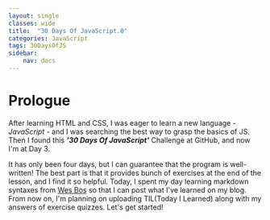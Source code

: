 ```yaml
---
layout: single
classes: wide
title:  "30 Days Of JavaScript.0"
categories: JavaScript
tags: 30DaysOfJS
sidebar:
    nav: docs
---
```


# Prologue

After learning HTML and CSS, I was eager to learn a new language - *JavaScript* - and I was searching the best way to grasp the basics of JS. Then I found this ***'30 Days Of JavaScript'*** Challenge at GitHub, and now I'm at Day 3.

It has only been four days, but I can guarantee that the program is well-written! The best part is that it provides bunch of exercises at the end of the lesson, and I find it so helpful. Today, I spent my day learning markdown syntaxes from [Wes Bos][1] so that I can post what I've learned on my blog. From now on, I'm planning on uploading TIL(Today I Learned) along with my answers of exercise quizzes. Let's get started!



[1]: https://masteringmarkdown.com/ "Mastering Markdown"